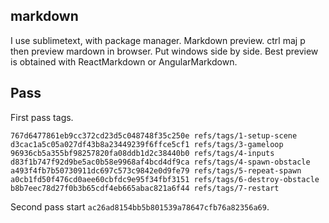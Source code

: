 ## markdown

I use sublimetext, with package manager.
Markdown preview.
ctrl maj p then preview mardown in browser. Put windows side by side.
Best preview is obtained with ReactMarkdown or AngularMarkdown.

## Pass

First pass tags.
```
767d6477861eb9cc372cd23d5c048748f35c250e refs/tags/1-setup-scene
d3cac1a5c05a027df43b8a23449239f6ffce5cf1 refs/tags/3-gameloop
96936cb5a355bf98257820fa08ddb1d2c38440b0 refs/tags/4-inputs
d83f1b747f92d9be5ac0b58e9968af4bcd4df9ca refs/tags/4-spawn-obstacle
a493f4fb7b50730911dc697c573c9842e0d9fe79 refs/tags/5-repeat-spawn
a0cb1fd50f476cd0aee60cbfdc9e95f34fbf3151 refs/tags/6-destroy-obstacle
b8b7eec78d27f0b3b65cdf4eb665abac821a6f44 refs/tags/7-restart
```
Second pass start `ac26ad8154bb5b801539a78647cfb76a82356a69`.
